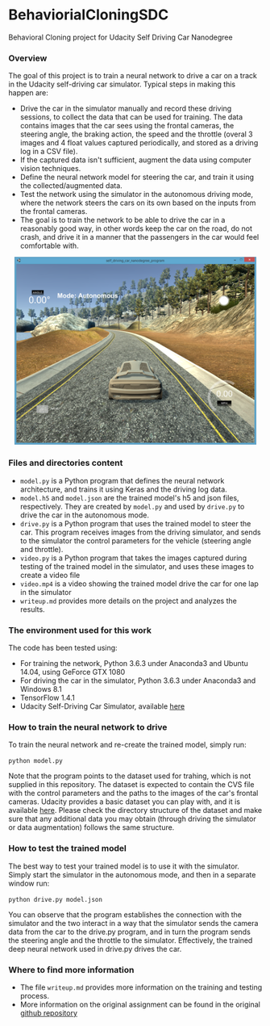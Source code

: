 # BehaviorialCloningSDC
Behavioral Cloning project for Udacity Self Driving Car Nanodegree

### Overview
The goal of this project is to train a neural network to drive a car on a track in the Udacity self-driving car simulator. Typical steps in making this happen are:
- Drive the car in the simulator manually and record these driving sessions, to collect the data that can be used for training. The data contains images that the car sees using the frontal cameras, the steering angle, the braking action, the speed and the throttle (overal 3 images and 4 float values captured periodically, and stored as a driving log in a CSV file).
- If the captured data isn't sufficient, augment the data using computer vision techniques. 
- Define the neural network model for steering the car, and train it using the collected/augmented data.
- Test the network using the simulator in the autonomous driving mode, where the network steers the cars on its own based on the inputs from the frontal cameras. 
- The goal is to train the network to be able to drive the car in a reasonably good way, in other words keep the car on the road, do not crash, and drive it in a manner that the passengers in the car would feel comfortable with. 

<p align="center"><img src="images/simulator.png" width="480" alt="Simulator" /></p>

### Files and directories content
- `model.py` is a Python program that defines the neural network architecture, and trains it using Keras and the driving log data. 
- `model.h5` and `model.json` are the trained model's h5 and json files, respectively. They are created by `model.py` and used by `drive.py` to drive the car in the autonomous mode. 
- `drive.py` is a Python program that uses the trained model to steer the car. This program receives images from the driving simulator, and sends to the simulator the control parameters for the vehicle (steering angle and throttle).
- `video.py` is a Python program that takes the images captured during testing of the trained model in the simulator, and uses these images to create a video file
- `video.mp4` is a video showing the trained model drive the car for one lap in the simulator
- `writeup.md` provides more details on the project and analyzes the results. 

### The environment used for this work
The code has been tested using:
- For training the network, Python 3.6.3 under Anaconda3 and Ubuntu 14.04, using GeForce GTX 1080
- For driving the car in the simulator, Python 3.6.3 under Anaconda3 and Windows 8.1
- TensorFlow 1.4.1
- Udacity Self-Driving Car Simulator, available [here](https://github.com/udacity/self-driving-car-sim)

### How to train the neural network to drive
To train the neural network and re-create the trained model, simply run:

`python model.py`

Note that the program points to the dataset used for trahing, which is not supplied in this repository. The dataset is expected to contain the CVS file with the control parameters and the paths to the images of the car's frontal cameras. Udacity provides a basic dataset you can play with, and it is available [here](https://d17h27t6h515a5.cloudfront.net/topher/2016/December/584f6edd_data/data.zip). Please check the directory structure of the dataset and make sure that any additional data you may obtain (through driving the simulator or data augmentation) follows the same structure. 

### How to test the trained model
The best way to test your trained model is to use it with the simulator. Simply start the simulator in the autonomous mode, and then in a separate window run:

`python drive.py model.json`

You can observe that the program establishes the connection with the simulator and the two interact in a way that the simulator sends the camera data from the car to the drive.py program, and in turn the program sends the steering angle and the throttle to the simulator. Effectively, the trained deep neural network used in drive.py drives the car. 

### Where to find more information
- The file `writeup.md` provides more information on the training and testing process. 
- More information on the original assignment can be found in the original [github repository](https://github.com/udacity/CarND-Behavioral-Cloning-P3)


